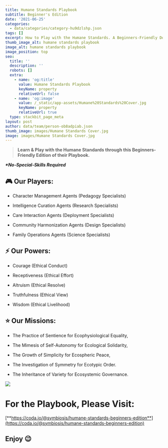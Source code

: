 ```yaml
---
title: Humane Standards Playbook
subtitle: Beginner's Edition
date: '2021-06-25'
categories:
  - data/categories/category-hu9dzlshp.json
tags: []
excerpt: How to Play with the Humane Standards. A Beginners-Friendly Documentation.
thumb_image_alt: humane standards playbook
image_alt: humane standards playbook
image_position: top
seo:
  title: ''
  description: ''
  robots: []
  extra:
    - name: 'og:title'
      value: Humane Standards Playbook
      keyName: property
      relativeUrl: false
    - name: 'og:image'
      value: /_static/app-assets/Humane%20Standards%20Cover.jpg
      keyName: property
      relativeUrl: true
  type: stackbit_page_meta
layout: post
author: data/team/person-ob8adpiab.json
thumb_image: images/Humane Standards Cover.jpg
image: images/Humane Standards Cover.jpg
---
```

> **Learn & Play with the Humane Standards through this Beginners-Friendly Edition of their Playbook.**

***\*No-Special-Skills Required***

###

## 🎮 Our Players:

*   Character Management Agents (Pedagogy Specialists)

*   Intelligence Curation Agents (Research Specialists)

*   Care Interaction Agents (Deployment Specialists)

*   Community Harmonization Agents (Design Specialists)

*   Family Operations Agents (Science Specialists)

###

## ⚡ Our Powers:

*   Courage (Ethical Conduct)

*   Receptiveness (Ethical Effort)

*   Altruism (Ethical Resolve)

*   Truthfulness (Ethical View)

*   Wisdom (Ethical Livelihood)

###

## ⭐ Our Missions:

*   The Practice of Sentience for Ecophysiological Equality,

*   The Mimesis of Self-Autonomy for Ecological Solidarity,

*   The Growth of Simplicity for Ecospheric Peace,

*   The Investigation of Symmetry for Ecotypic Order.

*   The Inheritance of Variety for Ecosystemic Governance.

![](/\_static/app-assets/Playbook_app.png)

# For the Playbook, Please Visit:

[**https://coda.io/@symbiosis/humane-standards-beginners-edition**](https://coda.io/@symbiosis/humane-standards-beginners-edition)

## Enjoy 😉
